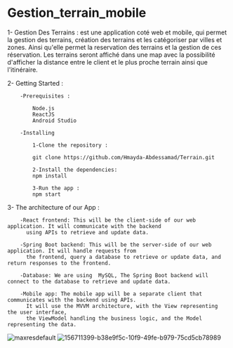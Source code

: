 # Gestion_terrain_mobile
1- Gestion Des Terrains : est une application coté web et mobile, qui permet la gestion des terrains, création des terrains et les catégoriser par villes et zones.
                       Ainsi qu'elle permet la reservation des terrains et la gestion de ces réservation.
                       Les terrains seront affiché dans une map avec la possibilité d'afficher la distance entre le client et le plus proche terrain ainsi que l'itinéraire.

2- Getting Started :

        -Prerequisites :
        
            Node.js
            ReactJS
            Android Studio
            
        -Installing
        
            1-Clone the repository :
            
            git clone https://github.com/Hmayda-Abdessamad/Terrain.git
            
            2-Install the dependencies:
            npm install
            
            3-Run the app :
            npm start
            
 3- The architecture of our App :
      
        -React frontend: This will be the client-side of our web application. It will communicate with the backend 
          using APIs to retrieve and update data.
        
        -Spring Boot backend: This will be the server-side of our web application. It will handle requests from
          the frontend, query a database to retrieve or update data, and return responses to the frontend.
        
        -Database: We are using  MySQL, The Spring Boot backend will connect to the database to retrieve and update data.
        
        -Mobile app: The mobile app will be a separate client that communicates with the backend using APIs.
          It will use the MVVM architecture, with the View representing the user interface, 
          the ViewModel handling the business logic, and the Model representing the data.
          
          
![maxresdefault](https://user-images.githubusercontent.com/101585977/211149816-fbb5c4ff-8ed3-4f77-a678-edc13b525a14.jpg)
![156711399-b38e9f5c-10f9-49fe-b979-75cd5cb78989](https://user-images.githubusercontent.com/101585977/211149822-736f9621-6fcb-4c48-980a-e643c2c7c9af.png)
